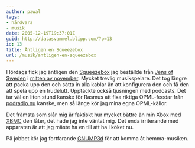 ```yaml
---
author: pawal
tags:
- hårdvara
- musik
date: 2005-12-19T19:37:01Z
guid: http://datasvammel.blipp.com/?p=13
id: 13
title: Äntligen en Squeezebox
url: /musik/antligen-en-squeezebox
---
```


I lördags fick jag äntligen den <a
href="http://www.slimdevices.com/">Squeezebox</a> jag beställde från
<a href="http://www.jensofsweden.com/">Jens of Sweden</a> i <a
href="https://pawal.blipp.com/squeezebox/jos">mitten av
november</a>. Mycket trevlig musikspelare. Det tog längre att packa
upp den och sätta in alla kablar än att konfigurera den och få den att
spela upp en trudelutt. Upptäckte också tjusningen med podcasts. Det
tar väl en liten stund kanske för Rasmus att fixa riktiga OPML-feedar
från <a href="http://www.podradio.nu/">podradio.nu</a> kanske, men så
länge kör jag mina egna OPML-källor.

Det främsta som slår mig är faktiskt hur mycket bättre än min Xbox med
<a href="http://www.xboxmediacenter.com/">XBMC</a> den låter, det hade
jag inte väntat mig. Det enda irriterande med apparaten är att jag
måste ha en till att ha i köket nu.

På jobbet kör jag fortfarande <a
href="http://www.gnu.org/software/gnump3d/">GNUMP3d</a> för att komma
åt hemma-musiken.
